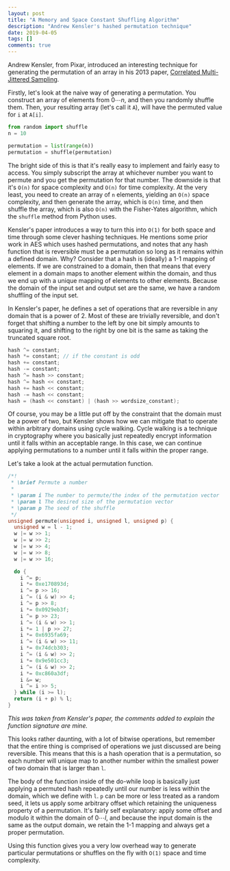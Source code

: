 ```yaml
---
layout: post
title: "A Memory and Space Constant Shuffling Algorithm"
description: "Andrew Kensler's hashed permutation technique"
date: 2019-04-05
tags: []
comments: true
---
```


Andrew Kensler, from Pixar, introduced an interesting technique for generating
the permutation of an array in his 2013 paper,
[Correlated Multi-Jittered
Sampling](https://graphics.pixar.com/library/MultiJitteredSampling/paper.pdf).

Firstly, let's look at the naive way of generating a permutation. You construct
an array of elements from $0 \cdots n$, and then you randomly shuffle them.
Then, your resulting array (let's call it `A`), will have the permuted value
for `i` at `A[i]`.

```python
from random import shuffle
n = 10

permutation = list(range(n))
permutation = shuffle(permutation)
```

The bright side of this is that it's really easy to implement and fairly easy
to access. You simply subscript the array at whichever number you want to
permute and you get the permutation for that number. The downside is that it's
`O(n)` for space complexity and `O(n)` for time complexity. At the very
least, you need to create an array of `n` elements, yielding an `O(n)` space
complexity, and then generate the array, which is `O(n)` time, and then shuffle
the array, which is also `O(n)` with the Fisher-Yates algorithm, which the
`shuffle` method from Python uses.

Kensler's paper introduces a way to turn this into `O(1)` for both space and
time through some clever hashing techniques. He mentions some prior work in AES
which uses hashed permutations, and notes that any hash function that is
reversible must be a permutation so long as it remains within a defined domain.
Why? Consider that a hash is (ideally) a 1-1 mapping of elements. If we are
constrained to a domain, then that means that every element in a domain maps to
another element within the domain, and thus we end up with a unique mapping of
elements to other elements. Because the domain of the input set and output set
are the same, we have a random shuffling of the input set.

In Kensler's paper, he defines a set of operations that are reversible in any
domain that is a power of 2. Most of these are trivially reversible, and don't
forget that shifting a number to the left by one bit simply amounts to squaring
it, and shifting to the right by one bit is the same as taking the truncated
square root.

```c
hash ^= constant;
hash *= constant; // if the constant is odd
hash += constant;
hash -= constant;
hash ^= hash >> constant;
hash ^= hash << constant;
hash += hash << constant;
hash -= hash << constant;
hash = (hash << constant) | (hash >> wordsize_constant);
```

Of course, you may be a little put off by the constraint that the domain must
be a power of two, but Kensler shows how we can mitigate that to operate
within arbitrary domains using cycle walking. Cycle walking is a technique in
cryptography where you basically just repeatedly encrypt information until it
falls within an acceptable range. In this case, we can continue applying
permutations to a number until it falls within the proper range.

Let's take a look at the actual permutation function.

```c
/*!
 * \brief Permute a number
 *
 * \param i The number to permute/the index of the permutation vector
 * \param l The desired size of the permutation vector
 * \param p The seed of the shuffle
 */
unsigned permute(unsigned i, unsigned l, unsigned p) {
  unsigned w = l - 1;
  w |= w >> 1;
  w |= w >> 2;
  w |= w >> 4;
  w |= w >> 8;
  w |= w >> 16;

  do {
    i ^= p;
    i *= 0xe170893d;
    i ^= p >> 16;
    i ^= (i & w) >> 4;
    i ^= p >> 8;
    i *= 0x0929eb3f;
    i ^= p >> 23;
    i ^= (i & w) >> 1;
    i *= 1 | p >> 27;
    i *= 0x6935fa69;
    i ^= (i & w) >> 11;
    i *= 0x74dcb303;
    i ^= (i & w) >> 2;
    i *= 0x9e501cc3;
    i ^= (i & w) >> 2;
    i *= 0xc860a3df;
    i &= w;
    i ^= i >> 5;
  } while (i >= l);
  return (i + p) % l;
}
```

_This was taken from Kensler's paper, the comments added to explain the function
signature are mine._

This looks rather daunting, with a lot of bitwise operations, but remember that
the entire thing is comprised of operations we just discussed are being
reversible. This means that this is a hash operation that is a permutation, so
each number will unique map to another number within the smallest power of two
domain that is larger than `l`.

The body of the function inside of the do-while loop is basically just applying
a permuted hash repeatedly until our number is less within the domain, which we
define with `l`. `p` can be more or less treated as a random seed, it lets us
apply some arbitrary offset which retaining the uniqueness property of a
permutation. It's fairly self explanatory: apply some offset and modulo it
within the domain of $0 \cdots l$, and because the input domain is the same as
the output domain, we retain the 1-1 mapping and always get a proper permutation.

Using this function gives you a very low overhead way to generate particular
permutations or shuffles on the fly with `O(1)` space and time complexity.
